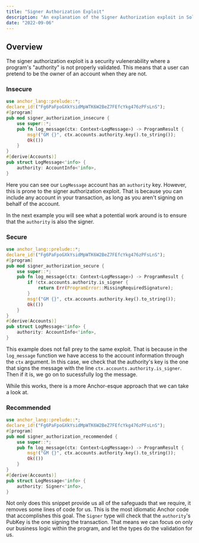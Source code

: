 ```yaml
---
title: "Signer Authorization Exploit"
description: "An explanation of the Signer Authorization exploit in Solana programs"
date: "2022-09-06"
---
```

## Overview
The signer authorization exploit is a security vulenerability where a program's "authority" is not properly validated.
This means that a user can pretend to be the owner of an account when they are not.

### Insecure

```rust
use anchor_lang::prelude::*;
declare_id!("Fg6PaFpoGXkYsidMpWTK6W2BeZ7FEfcYkg476zPFsLnS");
#[program]
pub mod signer_authorization_insecure {
    use super::*;
    pub fn log_message(ctx: Context<LogMessage>) -> ProgramResult {
        msg!("GM {}", ctx.accounts.authority.key().to_string());
        Ok(())
    }
}
#[derive(Accounts)]
pub struct LogMessage<'info> {
    authority: AccountInfo<'info>,
}
```
Here you can see our `LogMessage` account has an `authority` key.
However, this is prone to the signer authorization exploit.
That is because you can include any account in your transaction, as long as you aren't signing on behalf of the account.


In the next example you will see what a potential work around is to ensure that the `authority` is also the signer.

### Secure
```rust
use anchor_lang::prelude::*;
declare_id!("Fg6PaFpoGXkYsidMpWTK6W2BeZ7FEfcYkg476zPFsLnS");
#[program]
pub mod signer_authorization_secure {
    use super::*;
    pub fn log_message(ctx: Context<LogMessage>) -> ProgramResult {
        if !ctx.accounts.authority.is_signer {
            return Err(ProgramError::MissingRequiredSignature);
        }
        msg!("GM {}", ctx.accounts.authority.key().to_string());
        Ok(())
    }
}
#[derive(Accounts)]
pub struct LogMessage<'info> {
    authority: AccountInfo<'info>,
}
```
This example does not fall prey to the same exploit.
That is because in the `log_message` function we have access to the account information through the `ctx` argument.
In this case, we check that the authority's key is the one that signs the message with the line `ctx.accounts.authority.is_signer`.
Then if it is, we go on to sucessfully log the message.


While this works, there is a more Anchor-esque approach that we can take a look at.

### Recommended
```rust
use anchor_lang::prelude::*;
declare_id!("Fg6PaFpoGXkYsidMpWTK6W2BeZ7FEfcYkg476zPFsLnS");
#[program]
pub mod signer_authorization_recommended {
    use super::*;
    pub fn log_message(ctx: Context<LogMessage>) -> ProgramResult {
        msg!("GM {}", ctx.accounts.authority.key().to_string());
        Ok(())
    }
}
#[derive(Accounts)]
pub struct LogMessage<'info> {
    authority: Signer<'info>,
}
```
Not only does this snippet provide us all of the safeguads that we require, it removes some lines of code for us.
This is the most idiomatic Anchor code that accomplishes this goal.
The `Signer` type will check that the `authority`'s PubKey is the one signing the transaction.
That means we can focus on only our business logic within the program, and let the types do the validation for us.

